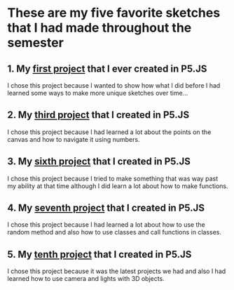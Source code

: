 
# **These are my five favorite sketches that I had made throughout the semester**


## 1. **My [first project](https://github.com/GhostOfTarkov/MAGD150/blob/gh-pages/s22magd150lab01_Walter_2022_04_28_23_03_53/sketch.js) that I ever created in P5.JS**

I chose this project because I wanted to show how what I did before I had learned some ways to make more unique sketches over time...

## 2. **My [third project](https://github.com/GhostOfTarkov/MAGD150/blob/gh-pages/s22magd150lab03_Walter_2022_04_28_23_05_30/sketch.js) that I created in P5.JS**

I chose this project because I had learned a lot about the points on the canvas and how to navigate it using numbers.

## 3. **My [sixth project](https://github.com/GhostOfTarkov/MAGD150/blob/gh-pages/s22magd150lab06_Walter_2022_04_28_23_05_32/sketch.js) that I created in P5.JS**

I chose this project because I tried to make something that was way past my ability at that time although I did learn a lot about how to make functions.

## 4. **My [seventh project](https://github.com/GhostOfTarkov/MAGD150/blob/gh-pages/s22magd150lab07_Walter_2022_04_28_23_00_33/sketch.js) that I created in P5.JS**

I chose this project because I had learned a lot about how to use the random method and also how to use classes and call functions in classes.

## 5. **My [tenth project](https://github.com/GhostOfTarkov/MAGD150/blob/gh-pages/s22magdlab10_Walter/sketch.js) that I created in P5.JS**

I chose this project because it was the latest projects we had and also I had learned how to use camera and lights with 3D objects.

